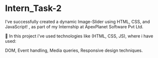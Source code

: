 # Intern_Task-2

I’ve successfully created a dynamic Image-Slider using HTML, CSS, and JavaScript! , as part of my Internship at ApexPlanet Software Pvt Ltd.

📌 In this project i've used technologies like (HTML, CSS, JS), where i have used:

 DOM, Event handling, Media queries, Responsive design techniques.
